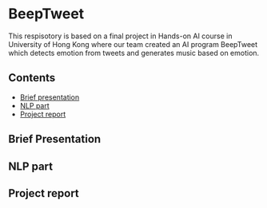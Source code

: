 # BeepTweet
This respisotory is based on a final project in Hands-on AI course in University of Hong Kong where our team created an AI program BeepTweet which detects emotion from tweets and generates music based on emotion. 

## Contents
  - [Brief presentation](#brief-presentation)
  - [NLP part](#nlp-part)
  - [Project report](#project-report)
  
## Brief Presentation

## NLP part

## Project report

